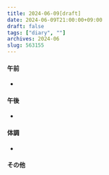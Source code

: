 ```yaml
---
title: 2024-06-09[draft]
date: 2024-06-09T21:00:00+09:00
draft: false
tags: ["diary", ""]
archives: 2024-06
slug: 563155
---
```

#### 午前
- 
#### 午後
- 
#### 体調
- 
#### その他